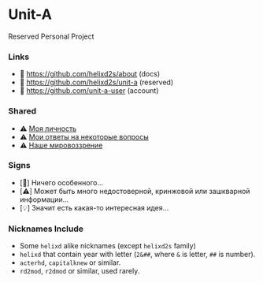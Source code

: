 # Unit-A

Reserved Personal Project

### Links

- 🥀 https://github.com/helixd2s/about (docs)
- 🥀 https://github.com/helixd2s/unit-a (reserved)
- 🥀 https://github.com/unit-a-user (account)

### Shared

- ⚠️ [Моя личность](https://github.com/helixd2s/core/blob/main/docs/unit-a/unit-a-person.md)
- ⚠️ [Мои ответы на некоторые вопросы](https://github.com/helixd2s/core/blob/main/docs/unit-a/unit-a-interview.md)
- ⚠️ [Наше мировоззрение](https://github.com/helixd2s/core/blob/main/docs/concept/core.md)

### Signs

- [🥀] Ничего особенного... 
- [⚠️] Может быть много недостоверной, кринжовой или зашкварной информации...
- [💡] Значит есть какая-то интересная идея...

### Nicknames Include

- Some `helixd` alike nicknames (except `helixd2s` family)
- `helixd` that contain year with letter (`2&##`, where `&` is letter, `##` is number).
- `acterhd`, `capitalknew` or similar.
- `rd2mod`, `r2dmod` or similar, used rarely.
